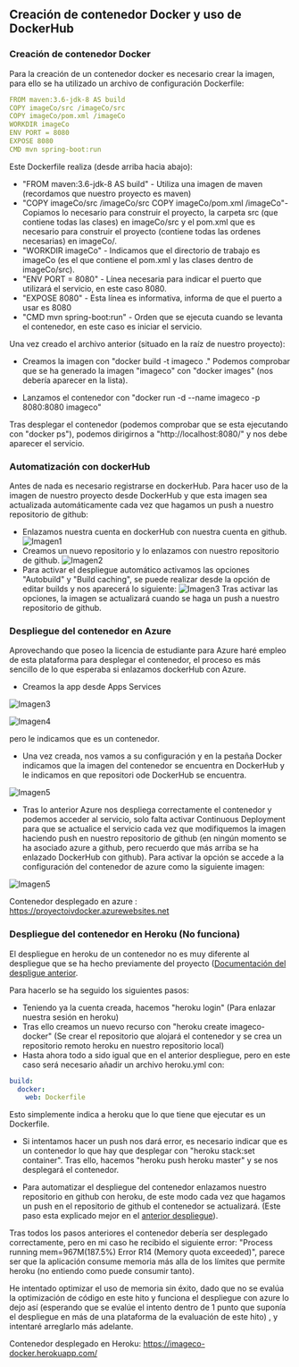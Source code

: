 ## Creación de contenedor Docker y uso de DockerHub

### Creación de contenedor Docker

Para la creación de un contenedor docker es necesario crear la imagen, para ello se ha utilizado un archivo de configuración Dockerfile:

```yaml
FROM maven:3.6-jdk-8 AS build
COPY imageCo/src /imageCo/src
COPY imageCo/pom.xml /imageCo
WORKDIR imageCo
ENV PORT = 8080
EXPOSE 8080
CMD mvn spring-boot:run
```

Este Dockerfile realiza (desde arriba hacia abajo):
- "FROM maven:3.6-jdk-8 AS build" - Utiliza una imagen de maven (recordamos que nuestro proyecto es maven)
- "COPY imageCo/src /imageCo/src COPY imageCo/pom.xml /imageCo"- Copiamos lo necesario para construir el proyecto, la carpeta src (que contiene todas las clases) en imageCo/src y el pom.xml que es necesario para construir el proyecto (contiene todas las ordenes necesarias) en imageCo/.
- "WORKDIR imageCo" - Indicamos que el directorio de trabajo es imageCo (es el que contiene el pom.xml y las clases dentro de imageCo/src).
- "ENV PORT = 8080" - Línea necesaria para indicar el puerto que utilizará el servicio, en este caso 8080.
- "EXPOSE 8080" - Esta línea es informativa, informa de que el puerto a usar es 8080
- "CMD mvn spring-boot:run" - Orden que se ejecuta cuando se levanta el contenedor, en este caso es iniciar el servicio.



Una vez creado el archivo anterior (situado en la raíz de nuestro proyecto):

- Creamos la imagen con "docker build -t imageco ." 
Podemos comprobar que se ha generado la imagen "imageco" con "docker images" (nos debería aparecer en la lista).

- Lanzamos el contenedor con "docker run -d --name imageco -p 8080:8080 imageco"

Tras desplegar el contenedor (podemos comprobar que se esta ejecutando con "docker ps"), podemos dirigirnos a "http://localhost:8080/" y nos debe aparecer el servicio.

### Automatización con dockerHub

Antes de nada es necesario registrarse en dockerHub. 
Para hacer uso de la imagen de nuestro proyecto desde DockerHub y que esta imagen sea actualizada automáticamente cada vez que hagamos un push a nuestro repositorio de github:

- Enlazamos nuestra cuenta en dockerHub con nuestra cuenta en github.
![Imagen1](https://github.com/jesusrpII/Proyecto-IV/blob/master/doc/images/dockerHub1.png)
- Creamos un nuevo repositorio y lo enlazamos con nuestro repositorio de github.
![Imagen2](https://github.com/jesusrpII/Proyecto-IV/blob/master/doc/images/dockerHub2.png)
- Para activar el despliegue automático activamos las opciones "Autobuild" y "Build caching", se puede realizar desde la opción de editar builds y nos aparecerá lo siguiente:
![Imagen3](https://github.com/jesusrpII/Proyecto-IV/blob/master/doc/images/dockerHub3.png)
    Tras activar las opciones, la imagen se actualizará cuando se haga un push a nuestro repositorio de github.


### Despliegue del contenedor en Azure

Aprovechando que poseo la licencia de estudiante para Azure haré empleo de esta plataforma para desplegar el contenedor, el proceso es más sencillo de lo que esperaba si enlazamos dockerHub con Azure.

- Creamos la app desde Apps Services 

![Imagen3](https://github.com/jesusrpII/Proyecto-IV/blob/master/doc/images/azure1.png)

![Imagen4](https://github.com/jesusrpII/Proyecto-IV/blob/master/doc/images/azure2.png)

pero le indicamos que es un contenedor.

- Una vez creada, nos vamos a su configuración y en la pestaña Docker indicamos que la imagen del contenedor se encuentra en DockerHub y le indicamos en que repositori ode DockerHub se encuentra.

![Imagen5](https://github.com/jesusrpII/Proyecto-IV/blob/master/doc/images/azure3.png)

- Tras lo anterior Azure nos despliega correctamente el contenedor y podemos acceder al servicio, solo falta activar Continuous Deployment para que se actualice el servicio cada vez que modifiquemos la imagen haciendo push en nuestro repositorio de github (en ningún momento se ha asociado azure a github, pero recuerdo que más arriba se ha enlazado DockerHub con github). Para activar la opción se accede a la configuración del contenedor de azure como la siguiente imagen:

![Imagen5](https://github.com/jesusrpII/Proyecto-IV/blob/master/doc/images/azure4.png)


Contenedor desplegado en azure : https://proyectoivdocker.azurewebsites.net


### Despliegue del contenedor en Heroku (No funciona)

El despliegue en heroku de un contenedor no es muy diferente al despliegue que se ha hecho previamente del proyecto ([Documentación del despligue anterior](https://github.com/jesusrpII/Proyecto-IV/blob/master/doc/despliegue.md).

Para hacerlo se ha seguido los siguientes pasos:

- Teniendo ya la cuenta creada, hacemos "heroku login" (Para enlazar nuestra sesión en heroku)
- Tras ello creamos un nuevo recurso con "heroku create imageco-docker" (Se crear el repositorio que alojará el contenedor y se crea un repositorio remoto heroku en nuestro repositorio local)
- Hasta ahora todo a sido igual que en el anterior despliegue, pero en este caso será necesario añadir un archivo heroku.yml con:
```yaml
build:
  docker:
    web: Dockerfile
```
Esto simplemente indica a heroku que lo que tiene que ejecutar es un Dockerfile.

- Si intentamos hacer un push nos dará error, es necesario indicar que es un contenedor lo que hay que desplegar con "heroku stack:set container". Tras ello, hacemos "heroku push heroku master" y se nos desplegará el contenedor.

- Para automatizar el despliegue del contenedor enlazamos nuestro repositorio en github con heroku, de este modo cada vez que hagamos un push en el repositorio de github el contenedor se actualizará. (Este paso esta explicado mejor en el [anterior despliegue](https://github.com/jesusrpII/Proyecto-IV/blob/master/doc/despliegue.md)).

Tras todos los pasos anteriores el contenedor debería ser desplegado correctamente, pero en mi caso he recibido el siguiente error: "Process running mem=967M(187.5%)
Error R14 (Memory quota exceeded)", parece ser que la aplicación consume memoria más alla de los límites que permite heroku (no entiendo como puede consumir tanto).

He intentado optimizar el uso de memoria sin éxito, dado que no se evalúa la optimización de código en este hito y funciona el despliegue con azure lo dejo así (esperando que se evalúe el intento dentro de 1 punto que suponía el despliegue en más de una plataforma de la evaluación de este hito) , y intentaré arreglarlo más adelante.


Contenedor desplegado en Heroku: https://imageco-docker.herokuapp.com/



